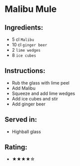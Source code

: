 # Malibu Mule

## Ingredients:
- 5 cl `Malibu`
- 10 cl `ginger beer`
- 2 `lime wedges`
- 8 `ice cubes`

## Instructions:
- Rub the glass with lime peel
- Add Malibu
- Squeeze and add lime wedges
- Add ice cubes and stir
- Add ginger beer

## Served in:
- Highball glass

## Rating:
- ★★★★☆
